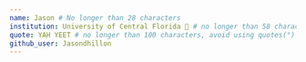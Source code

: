 ```yaml
---
name: Jason # No longer than 28 characters
institution: University of Central Florida 🚩 # no longer than 58 characters
quote: YAH YEET # no longer than 100 characters, avoid using quotes(") to guarantee the format remains the same.
github_user: Jasondhillon
---
```

